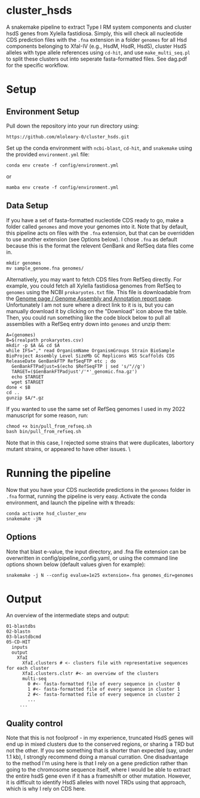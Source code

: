# cluster_hsds
A snakemake pipeline to extract Type I RM system components and cluster hsdS genes from Xylella fastidiosa.  Simply, this will check all nucleotide CDS prediction files with the `.fna` extension in a folder `genomes` for all Hsd components belonging to XfaI-IV (e.g., HsdM, HsdR, HsdS), cluster HsdS alleles with type allele references using `cd-hit`, and use `make_multi_seq.pl` to split these clusters out into seperate fasta-formatted files.  See dag.pdf for the specific workflow.
# Setup 
## Environment Setup 
Pull down the repository into your run directory using:
```
https://github.com/mloleary-0/cluster_hsds.git
``` 

Set up the conda environment with `ncbi-blast`, `cd-hit`, and `snakemake` using the provided `environment.yml` file:
```
conda env create -f config/environment.yml
``` 
or 

```
mamba env create -f config/environment.yml
``` 

## Data Setup 
If you have a set of fasta-formatted nucleotide CDS ready to go, make a folder called `genomes` and move your genomes into it.  Note that by default, this pipeline acts on files with the `.fna` extension, but that can be overridden to use another extension (see Options below).  I chose `.fna` as default because this is the format the relevent GenBank and RefSeq data files come in. 

```
mkdir genomes
mv sample_genome.fna genomes/
```

Alternatively, you may want to fetch CDS files from RefSeq directly.  For example, you could fetch all Xylella fastidiosa genomes from RefSeq to `genomes` using the NCBI `prokaryotes.txt` file.  This file is downloadable from the [Genome page / Genome Assembly and Annotation report page](https://www.ncbi.nlm.nih.gov/genome/browse#!/prokaryotes/173/).  Unfortunately I am not sure where a direct link to it is is, but you can manually download it by clicking on the "Download" icon above the table.  Then, you could run something like the code block below to pull all assemblies with a RefSeq entry down into `genomes` and unzip them: 

```
A=(genomes) 
B=$(realpath prokaryotes.csv) 
mkdir -p $A && cd $A 
while IFS="," read OrganismName OrganismGroups Strain BioSample BioProject Assembly Level SizeMb GC Replicons WGS Scaffolds CDS ReleaseDate GenBankFTP RefSeqFTP etc ; do
  GenBankFTPadjust=$(echo $RefSeqFTP | sed 's/"//g') 
  TARGET=($GenBankFTPadjust'/'*'_genomic.fna.gz') 
  echo $TARGET 
  wget $TARGET 
done < $B 
cd .. 
gunzip $A/*.gz
```
If you wanted to use the same set of RefSeq genomes I used in my 2022 manuscript for some reason, run:
```
chmod +x bin/pull_from_refseq.sh
bash bin/pull_from_refseq.sh
```
Note that in this case, I rejected some strains that were duplicates, labortory mutant strains, or appeared to have other issues. \

# Running the pipeline 
Now that you have your CDS nucleotide predictions in the `genomes` folder in `.fna` format, running the pipeline is very easy.  Activate the conda environment, and launch the pipeline with `N` threads: 
```
conda activate hsd_cluster_env
snakemake -jN
```
## Options
Note that blast e-value, the input directory, and .fna file extension can be overwritten in config/pipeline_config.yaml, or using the command line options shown below (default values given for example):
```
snakemake -j N --config evalue=1e25 extension=.fna genomes_dir=genomes
```

# Output
An overview of the intermediate steps and output: 
```
01-blastdbs 
02-blastn 
03-blastdbcmd 
05-CD-HIT 
  inputs
  output
    XfaI
      XfaI.clusters # <- clusters file with representative sequences for each cluster 
      XfaI.clusters.clstr #<- an overview of the clusters 
      multi-seq
        0 #<- fasta-formatted file of every sequence in cluster 0
        1 #<- fasta-formatted file of every sequence in cluster 1
        2 #<- fasta-formatted file of every sequence in cluster 2
        ...
     ...
 ```
 ## Quality control
Note that this is not foolproof - in my experience, truncated HsdS genes will end up in mixed clusters due to the conserved regions, or sharing a TRD but not the other.  If you see something that is shorter than expected (say, under 1.1 kb), I strongly recommend doing a manual curration.  One disadvantage to the method I'm using here is that I rely on a gene prediction rather than going to the chromosome sequence itself, where I would be able to extract the entire hsdS gene even if it has a frameshift or other mutation.  However, it is difficult to identify HsdS alleles with novel TRDs using that approach, which is why I rely on CDS here.
